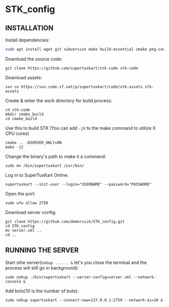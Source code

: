 # STK_config
## INSTALLATION
Install dependencies:
```bash
sudo apt install wget git subversion make build-essential cmake pkg-config zlib1g-dev libcurl4-openssl-dev libssl-dev
```

Download the source code:
```
git clone https://github.com/supertuxkart/stk-code stk-code
```

Download assets:
```
svn co https://svn.code.sf.net/p/supertuxkart/code/stk-assets stk-assets
```

Create & enter the work directory for build process:
```
cd stk-code
mkdir cmake_build
cd cmake_build
```

Use this to build STK (You can add `-jX` to the make command to utilize X CPU cores)
```
cmake .. -DSERVER_ONLY=ON
make -j2
```

Change the binary's path to make it a command:
```
sudo mv /bin/supertuxkart /usr/bin/
```

Log in to SuperTuxKart Online:
```
supertuxkart --init-user --login="USERNAME" --password="PASSWORD"
```
Open the port:
```
sudo ufw allow 2759
```

Download server config:
```
git clone https://github.com/demorsick/STK_config.git
cd STK_config
mv server.xml ..
cd ..
```

## RUNNING THE SERVER
Start sthe server(`nohup ...... &` let's you close the terminal and the process will still go in background):
```
sudo nohup ./bin/supertuxkart --server-config=server.xml --network-console &
```
Add bots(10 is the number of bots):
```
sudo nohup supertuxkart --connect-now=127.0.0.1:2759 --network-ai=10 &
```
